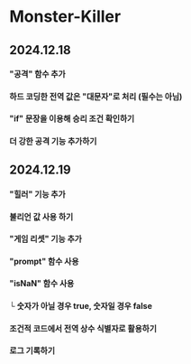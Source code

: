 # Monster-Killer

## 2024.12.18
#### "공격" 함수 추가
#### 하드 코딩한 전역 값은 "대문자"로 처리 (필수는 아님)
#### "if" 문장을 이용해 승리 조건 확인하기
#### 더 강한 공격 기능 추가하기

## 2024.12.19
#### "힐러" 기능 추가
#### 불리언 값 사용 하기
#### "게임 리셋" 기능 추가
#### "prompt" 함수 사용
#### "isNaN" 함수 사용 
#### └ 숫자가 아닐 경우 true, 숫자일 경우 false
#### 조건적 코드에서 전역 상수 식별자로 활용하기
#### 로그 기록하기
